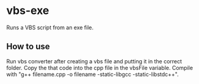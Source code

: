 # vbs-exe
Runs a VBS script from an exe file.

## How to use
Run vbs converter after creating a vbs file and putting it in the correct folder. 
Copy the that code into the cpp file in the vbsFile variable.
Compile with "g++ filename.cpp -o filename -static-libgcc -static-libstdc++".

